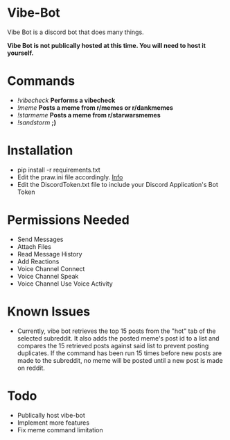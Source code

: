 # Vibe-Bot
Vibe Bot is a discord bot that does many things.

__Vibe Bot is not publically hosted at this time. You will need to host it yourself.__

Commands
=====
* *!vibecheck* **Performs a vibecheck**
* *!meme* **Posts a meme from r/memes or r/dankmemes**
* *!starmeme* **Posts a meme from r/starwarsmemes**
* *!sandstorm* **;)**

Installation
=====
* pip install -r requirements.txt
* Edit the praw.ini file accordingly. [Info](https://asyncpraw.readthedocs.io/en/latest/getting_started/configuration/prawini.html#using-interpolation)
* Edit the DiscordToken.txt file to include your Discord Application's Bot Token

Permissions Needed
=====
* Send Messages
* Attach Files
* Read Message History
* Add Reactions
* Voice Channel Connect
* Voice Channel Speak
* Voice Channel Use Voice Activity

Known Issues
=====
* Currently, vibe bot retrieves the top 15 posts from the "hot" tab of the selected subreddit. It also adds the posted meme's post id to a list and compares the 15 retrieved posts against said list to prevent posting duplicates. If the command has been run 15 times before new posts are made to the subreddit, no meme will be posted until a new post is made on reddit. 

Todo
=====
* Publically host vibe-bot
* Implement more features
* Fix meme command limitation
